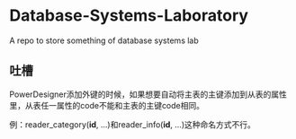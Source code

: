 # Database-Systems-Laboratory
A repo to store something of database systems lab

## 吐槽

PowerDesigner添加外键的时候，如果想要自动将主表的主键添加到从表的属性里，从表任一属性的code不能和主表的主键code相同。

例：reader_category(**id**, ...)和reader_info(**id**, ...)这种命名方式不行。
